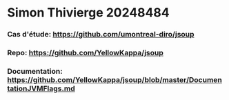 # Simon Thivierge 20248484

### Cas d'étude: https://github.com/umontreal-diro/jsoup
### Repo: https://github.com/YellowKappa/jsoup
### Documentation: https://github.com/YellowKappa/jsoup/blob/master/DocumentationJVMFlags.md
